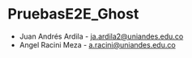 # PruebasE2E_Ghost

* Juan Andrés Ardila - ja.ardila2@uniandes.edu.co
* Angel Racini Meza - a.racini@uniandes.edu.co
